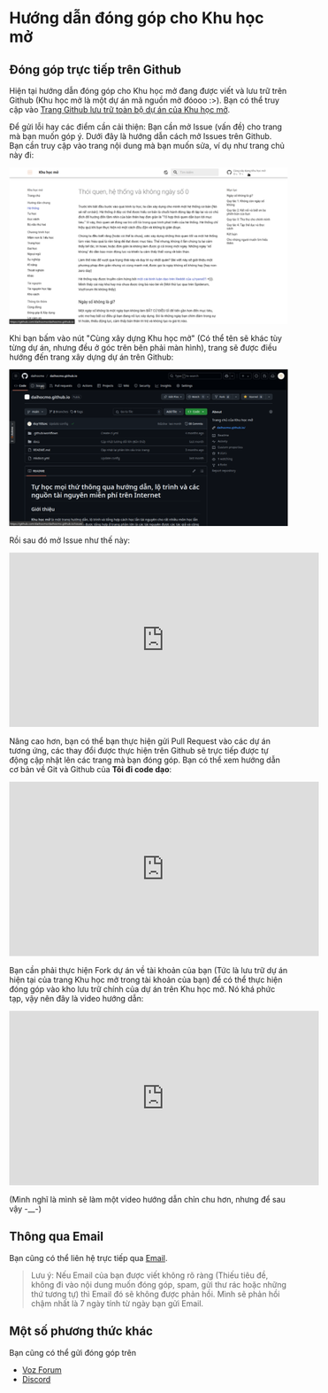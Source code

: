 # Hướng dẫn đóng góp cho Khu học mở

## Đóng góp trực tiếp trên Github

Hiện tại hướng dẫn đóng góp cho Khu học mở đang được viết và lưu trữ trên Github (Khu học mở là một dự án mã nguồn mở đóooo :>). Bạn có thể truy cập vào [Trang Github lưu trữ toàn bộ dự án của Khu học mở](https://github.com/daihocmo).

Để gửi lỗi hay các điểm cần cải thiện: Bạn cần mở Issue (vấn đề) cho trang mà bạn muốn góp ý. Dưới đây là hướng dẫn cách mở Issues trên Github. Bạn cần truy cập vào trang nội dung mà bạn muốn sửa, ví dụ như trang chủ này đi:

![Trang chủ](../assets/sua-trang.png)

Khi bạn bấm vào nút "Cùng xây dựng Khu học mở" (Có thể tên sẽ khác tùy từng dự án, nhưng đều ở góc trên bên phải màn hình), trang sẽ được điều hướng đến trang xây dựng dự án trên Github:

![Trang dự án](../assets/sua-trang-2.png)

Rồi sau đó mở Issue như thế này:

<iframe width="560" height="315" src="https://www.youtube.com/embed/TWXk_TJkxSg?si=uTuyscFKJj8K4fPn" title="YouTube video player" frameborder="0" allow="accelerometer; autoplay; clipboard-write; encrypted-media; gyroscope; picture-in-picture; web-share" referrerpolicy="strict-origin-when-cross-origin" allowfullscreen></iframe>

Nâng cao hơn, bạn có thể bạn thực hiện gửi Pull Request vào các dự án tương ứng, các thay đổi được thực hiện trên Github sẽ trực tiếp được tự động cập nhật lên các trang mà bạn đóng góp. Bạn có thể xem hướng dẫn cơ bản về Git và Github của **Tôi đi code dạo**:

<iframe width="560" height="315" src="https://www.youtube.com/embed/1JuYQgpbrW0?si=nECQ_YwVjGOXVu_u" title="YouTube video player" frameborder="0" allow="accelerometer; autoplay; clipboard-write; encrypted-media; gyroscope; picture-in-picture; web-share" referrerpolicy="strict-origin-when-cross-origin" allowfullscreen></iframe>

Bạn cần phải thực hiện Fork dự án về tài khoản của bạn (Tức là lưu trữ dự án hiện tại của trang Khu học mở trong tài khoản của bạn) để có thể thực hiện đóng góp vào kho lưu trữ chính của dự án trên Khu học mở. Nó khá phức tạp, vậy nên đây là video hướng dẫn:

<iframe width="560" height="315" src="https://www.youtube.com/embed/dLRA1lffWBw?si=kKLbW6RoiMV_lzrZ" title="YouTube video player" frameborder="0" allow="accelerometer; autoplay; clipboard-write; encrypted-media; gyroscope; picture-in-picture; web-share" referrerpolicy="strict-origin-when-cross-origin" allowfullscreen></iframe>

(Mình nghĩ là mình sẽ làm một video hướng dẫn chỉn chu hơn, nhưng để sau vậy -__-)

## Thông qua Email
Bạn cũng có thể liên hệ trực tiếp qua [Email](mailto:duykhanh471@protonmail.com).

> Lưu ý: Nếu Email của bạn được viết không rõ ràng (Thiếu tiêu đề, không đi vào nội dung muốn đóng góp, spam, gửi thư rác hoặc những thứ tương tự) thì Email đó sẽ không được phản hồi. Mình sẽ phản hồi chậm nhất là 7 ngày tính từ ngày bạn gửi Email.

## Một số phương thức khác

Bạn cũng có thể gửi đóng góp trên

- [Voz Forum](https://voz.vn/u/duykhanh471.1975210/)
- [Discord](../cong-dong.md)